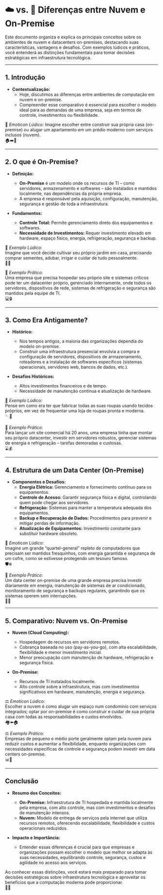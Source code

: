 # ☁️ vs. 🏢 Diferenças entre Nuvem e On-Premise

Este documento organiza e explica os principais conceitos sobre os ambientes de nuvem e datacenters on-premises, destacando suas características, vantagens e desafios. Com exemplos lúdicos e práticos, você entenderá as distinções fundamentais para tomar decisões estratégicas em infraestrutura tecnológica.

---

## 1. Introdução

- **Contextualização:**  
  - Hoje, discutimos as diferenças entre ambientes de computação em nuvem e on-premise.  
  - Compreender esse comparativo é essencial para escolher o modelo ideal para as demandas de uma empresa, seja em termos de controle, investimentos ou flexibilidade.
  
📡 *Emoticon Lúdico:* Imagine escolher entre construir sua própria casa (on-premise) ou alugar um apartamento em um prédio moderno com serviços inclusos (nuvem).  
🏠➡️🏢

---

## 2. O que é On-Premise?

- **Definição:**  
  - **On-Premise** é um modelo onde os recursos de TI – como servidores, armazenamento e softwares – são instalados e mantidos localmente, nas dependências da própria empresa.
  - A empresa é responsável pela aquisição, configuração, manutenção, segurança e gestão de toda a infraestrutura.
  
- **Fundamentos:**  
  - **Controle Total:** Permite gerenciamento direto dos equipamentos e softwares.  
  - **Necessidade de Investimentos:** Requer investimento elevado em hardware, espaço físico, energia, refrigeração, segurança e backup.
  
📌 *Exemplo Lúdico:*  
Imagine que você decide cultivar seu próprio jardim em casa, precisando comprar sementes, adubar, irrigar e cuidar de tudo pessoalmente.  
🌱🏡

📌 *Exemplo Prático:*  
Uma empresa que precisa hospedar seu próprio site e sistemas críticos pode ter um datacenter próprio, gerenciado internamente, onde todos os servidores, dispositivos de rede, sistemas de refrigeração e segurança são mantidos pela equipe de TI.  
💻🔒

---

## 3. Como Era Antigamente?

- **Histórico:**  
  - Nos tempos antigos, a maioria das organizações dependia do modelo on-premise.
  - Construir uma infraestrutura presencial envolvia a compra e configuração de servidores, dispositivos de armazenamento, roteadores e a instalação de softwares específicos (sistemas operacionais, servidores web, bancos de dados, etc.).
  
- **Desafios Históricos:**  
  - Altos investimentos financeiros e de tempo.
  - Necessidade de manutenção contínua e atualização de hardware.
  
🚀 *Exemplo Lúdico:*  
Pense em como era ter que fabricar todas as suas roupas usando tecidos próprios, em vez de frequentar uma loja de roupas pronta e moderna.  
🪡👗

🚀 *Exemplo Prático:*  
Para lançar um site comercial há 20 anos, uma empresa tinha que montar seu próprio datacenter, investir em servidores robustos, gerenciar sistemas de energia e refrigeração – tarefas demoradas e custosas.  
⌛💰

---

## 4. Estrutura de um Data Center (On-Premise)

- **Componentes e Desafios:**
  - **Energia Elétrica:** Gerenciamento e fornecimento contínuo para os equipamentos.
  - **Controle de Acesso:** Garantir segurança física e digital, controlando quem pode chegar aos servidores.
  - **Refrigeração:** Sistemas para manter a temperatura adequada dos equipamentos.
  - **Backup e Recuperação de Dados:** Procedimentos para prevenir e mitigar perdas de informação.
  - **Atualização de Equipamentos:** Investimento constante para substituir hardware obsoleto.
  
🔌 *Emoticon Lúdico:*  
Imagine um grande “quartel-general” repleto de computadores que precisam ser mantidos fresquinhos, com energia garantida e segurança de um cofre, como se estivesse protegendo um tesouro famoso.  
🛡️❄️

🔌 *Exemplo Prático:*  
Um data center on-premise de uma grande empresa precisa investir diariamente em energia, manutenção de sistemas de ar condicionado, monitoramento de segurança e backups regulares, garantindo que os sistemas operem sem interrupções.  
🏢💡

---

## 5. Comparativo: Nuvem vs. On-Premise

- **Nuvem (Cloud Computing):**
  - Hospedagem de recursos em servidores remotos.
  - Cobrança baseada no uso (pay-as-you-go), com alta escalabilidade, flexibilidade e menor investimento inicial.
  - Menor preocupação com manutenção de hardware, refrigeração e segurança física.
  
- **On-Premise:**
  - Recursos de TI instalados localmente.
  - Alto controle sobre a infraestrutura, mas com investimentos significativos em hardware, manutenção, energia e segurança.
  
⚖️ *Emoticon Lúdico:*  
Escolher a nuvem é como alugar um espaço num condomínio com serviços integrados; optar por on-premise é como construir e cuidar de sua própria casa com todas as responsabilidades e custos envolvidos.  
🏘️⬅️🏠

⚖️ *Exemplo Prático:*  
Empresas de pequeno e médio porte geralmente optam pela nuvem para reduzir custos e aumentar a flexibilidade, enquanto organizações com necessidades específicas de controle e segurança podem investir em data centers on-premise.  
📊💼

---

## Conclusão

- **Resumo dos Conceitos:**  
  - **On-Premise:** Infraestrutura de TI hospedada e mantida localmente pela empresa, com alto controle, mas com investimentos e desafios de manutenção intensos.
  - **Nuvem:** Modelo de entrega de serviços pela internet que utiliza recursos remotos, oferecendo escalabilidade, flexibilidade e custos operacionais reduzidos.
  
- **Impacto e Importância:**  
  - Entender essas diferenças é crucial para que empresas e organizações possam escolher o modelo que melhor se adapta às suas necessidades, equilibrando controle, segurança, custos e agilidade no acesso aos serviços.

Ao conhecer essas distinções, você estará mais preparado para tomar decisões estratégicas sobre infraestrutura tecnológica e aproveitar os benefícios que a computação moderna pode proporcionar.  
🌟🚀